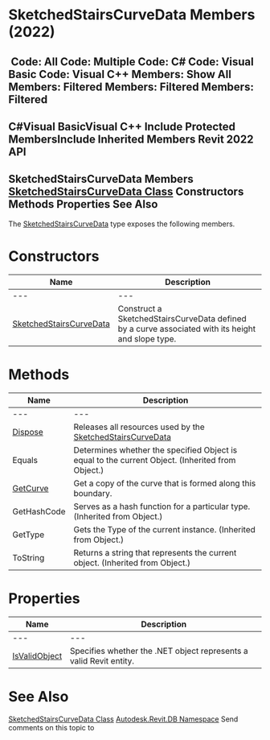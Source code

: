 # SketchedStairsCurveData Members (2022)

﻿
 Code: All Code: Multiple Code: C# Code: Visual Basic Code: Visual C++  Members: Show All Members: Filtered Members: Filtered Members: Filtered   
---  
C#Visual BasicVisual C++
Include Protected MembersInclude Inherited Members
Revit 2022 API  
---  
SketchedStairsCurveData Members  
[SketchedStairsCurveData Class](db3920d1-6efe-0ed4-f951-4d69c254cc6c.md "SketchedStairsCurveData Class") Constructors Methods Properties See Also  
---  
The [SketchedStairsCurveData](db3920d1-6efe-0ed4-f951-4d69c254cc6c.md "SketchedStairsCurveData Class") type exposes the following members.
# Constructors
| Name | Description |
| --- | --- |
| --- | --- | --- |
| [SketchedStairsCurveData](5ed0743c-8c3a-8ccc-e59d-ec1b8c5e67a4.md "SketchedStairsCurveData Constructor") | Construct a SketchedStairsCurveData defined by a curve associated with its height and slope type. |

# Methods
| Name | Description |
| --- | --- |
| --- | --- | --- |
| [Dispose](4b08ec4e-847c-8ed3-dbd3-ede59fc26a64.md "Dispose Method") | Releases all resources used by the [SketchedStairsCurveData](db3920d1-6efe-0ed4-f951-4d69c254cc6c.md "SketchedStairsCurveData Class") |
| Equals | Determines whether the specified Object is equal to the current Object. (Inherited from Object.) |
| [GetCurve](ad0a68ac-732a-19fe-eeed-2eaee5652285.md "GetCurve Method") | Get a copy of the curve that is formed along this boundary. |
| GetHashCode | Serves as a hash function for a particular type.  (Inherited from Object.) |
| GetType | Gets the Type of the current instance. (Inherited from Object.) |
| ToString | Returns a string that represents the current object. (Inherited from Object.) |

# Properties
| Name | Description |
| --- | --- |
| --- | --- | --- |
| [IsValidObject](7c5babd9-40f7-15a3-1588-caa3196fdf19.md "IsValidObject Property") | Specifies whether the .NET object represents a valid Revit entity. |

# See Also
[SketchedStairsCurveData Class](db3920d1-6efe-0ed4-f951-4d69c254cc6c.md "SketchedStairsCurveData Class")
[Autodesk.Revit.DB Namespace](87546ba7-461b-c646-cbb1-2cb8f5bff8b2.md "Autodesk.Revit.DB Namespace")
Send comments on this topic to 